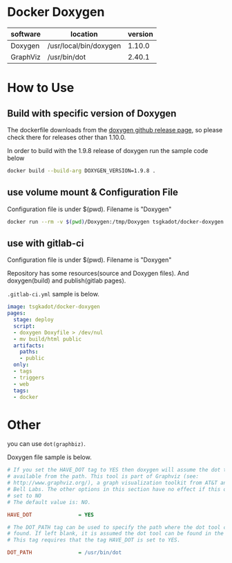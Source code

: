 # Docker Doxygen

| software | location               | version |
|----------|------------------------|---------|
| Doxygen  | /usr/local/bin/doxygen | 1.10.0  |
| GraphViz | /usr/bin/dot           | 2.40.1  |


# How to Use

## Build with specific version of Doxygen

The dockerfile downloads from the [doxygen github release page](https://github.com/doxygen/doxygen/releases),
so please check there for releases other than 1.10.0.

In order to build with the 1.9.8 release of doxygen run the sample code below

```sh
docker build --build-arg DOXYGEN_VERSION=1.9.8 .
```

## use volume mount & Configuration File

Configuration file is under $(pwd). Filename is "Doxygen"  

```sh
docker run --rm -v $(pwd)/Doxygen:/tmp/Doxygen tsgkadot/docker-doxygen doxygen /tmp/Doxygen
```


## use with gitlab-ci

Configuration file is under $(pwd). Filename is "Doxygen"  

Repository has some resources(source and Doxygen files).
And doxygen(build) and publish(gitlab pages).

`.gitlab-ci.yml` sample is below.

```yml
image: tsgkadot/docker-doxygen
pages:
  stage: deploy
  script:
  - doxygen Doxyfile > /dev/nul
  - mv build/html public
  artifacts:
    paths:
    - public
  only:
  - tags
  - triggers
  - web
  tags:
  - docker
```

# Other

you can use `dot(graphbiz)`. 

Doxygen file sample is below.

```ini
# If you set the HAVE_DOT tag to YES then doxygen will assume the dot tool is
# available from the path. This tool is part of Graphviz (see:
# http://www.graphviz.org/), a graph visualization toolkit from AT&T and Lucent
# Bell Labs. The other options in this section have no effect if this option is
# set to NO
# The default value is: NO.

HAVE_DOT               = YES

# The DOT_PATH tag can be used to specify the path where the dot tool can be
# found. If left blank, it is assumed the dot tool can be found in the path.
# This tag requires that the tag HAVE_DOT is set to YES.

DOT_PATH               = /usr/bin/dot
```
